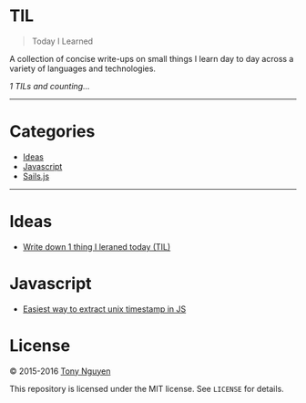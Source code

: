 # TIL

> Today I Learned

A collection of concise write-ups on small things I learn day to day across a variety of languages and technologies. 

_1 TILs and counting..._

---

# Categories
- [Ideas](#ideas)
- [Javascript](#javascript)
- [Sails.js](#sails.js)

---
# Ideas
- [Write down 1 thing I leraned today (TIL)](/ideas/til.md)

# Javascript
- [Easiest way to extract unix timestamp in JS](/javascript/unix-timestamp.md)


# License

© 2015-2016 [Tony Nguyen](http://www.tonyfreelance.com/)

This repository is licensed under the MIT license. See `LICENSE` for details.